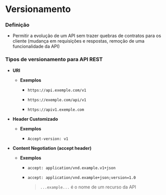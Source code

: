 # Versionamento

### Definição

* Permitir a evolução de um API sem trazer quebras de contratos para os cliente (mudança em requisições e respostas, remoção de uma funcionalidade da API)

### Tipos de versionamento para API REST

* **URI**

  * **Exemplos**

    * `https://api.exemple.com/v1`

    * `https://exemple.com/api/v1`

    * `https://apiv1.exemple.com`

* **Header Customizado**

  * **Exemplos** 
    
    * `Accept-version: v1`

* **Content Negotiation (accept header)**

  * **Exemplos**

    * `accept: application/vnd.example.v1+json`

    * `accept: application/vnd.example+json;version=1.0`

      > `...example...` é o nome de um recurso da API
